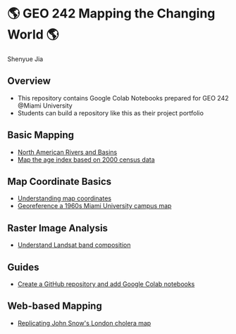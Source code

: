 # :earth_americas: GEO 242 Mapping the Changing World :earth_americas:

Shenyue Jia

## Overview
- This repository contains Google Colab Notebooks prepared for GEO 242 @Miami University
- Students can build a repository like this as their project portfolio

## Basic Mapping

- [North American Rivers and Basins](https://github.com/jiashenyue/geo242/blob/main/basic-mapping/first-qgis-mapping.ipynb)
- [Map the age index based on 2000 census data](https://github.com/jiashenyue/geo242/blob/main/basic-mapping/age-index-mapping.ipynb)

## Map Coordinate Basics

- [Understanding map coordinates](https://github.com/jiashenyue/geo242/blob/main/map-coordinates-basics/understanding-coordinates.ipynb)
- [Georeference a 1960s Miami University campus map](https://github.com/jiashenyue/geo242/blob/main/map-coordinates-basics/georeference-miami-univ-campus-map.ipynb)

## Raster Image Analysis

- [Understand Landsat band composition](https://github.com/jiashenyue/geo242/blob/main/raster-image-analysis/understand_landsat_band_composite.ipynb)

## Guides

- [Create a GitHub repository and add Google Colab notebooks](https://github.com/jiashenyue/geo242/blob/main/guides/create-github-repository-add-notebooks.ipynb)

## Web-based Mapping

- [Replicating John Snow's London cholera map](https://www.arcgis.com/apps/instant/sidebar/index.html?appid=18b0e940adde49b198f2a93454a15351)
